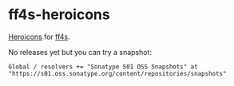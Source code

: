 # ff4s-heroicons


[Heroicons](https://heroicons.com/) for [ff4s](https://github.com/buntec/ff4s).


No releases yet but you can try a snapshot:

```
Global / resolvers += "Sonatype S01 OSS Snapshots" at "https://s01.oss.sonatype.org/content/repositories/snapshots"
```
